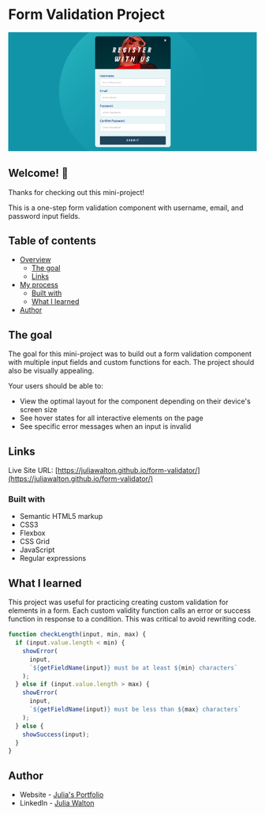 # Form Validation Project

![Screenshot of challenge](./assets/images/Screenshot.png)

## Welcome! 👋

Thanks for checking out this mini-project!

This is a one-step form validation component with username, email, and password input fields.

## Table of contents

- [Overview](#overview)
  - [The goal](#the-goal)
  - [Links](#links)
- [My process](#my-process)
  - [Built with](#built-with)
  - [What I learned](#what-i-learned)
- [Author](#author)

## The goal

The goal for this mini-project was to build out a form validation component with multiple input fields and custom functions for each. The project should also be visually appealing.

Your users should be able to:

- View the optimal layout for the component depending on their device's screen size
- See hover states for all interactive elements on the page
- See specific error messages when an input is invalid

## Links

Live Site URL: [https://juliawalton.github.io/form-validator/](https://juliawalton.github.io/form-validator/)

### Built with

- Semantic HTML5 markup
- CSS3
- Flexbox
- CSS Grid
- JavaScript
- Regular expressions

## What I learned

This project was useful for practicing creating custom validation for elements in a form. Each custom validity function calls an error or success function in response to a condition. This was critical to avoid rewriting code.

```js
function checkLength(input, min, max) {
  if (input.value.length < min) {
    showError(
      input,
      `${getFieldName(input)} must be at least ${min} characters`
    );
  } else if (input.value.length > max) {
    showError(
      input,
      `${getFieldName(input)} must be less than ${max} characters`
    );
  } else {
    showSuccess(input);
  }
}
```

## Author

- Website - [Julia's Portfolio](https://juliawalton.github.io/portfolio/)
- LinkedIn - [Julia Walton](https://www.linkedin.com/in/juliawalton/)
